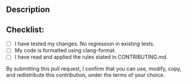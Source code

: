 <!--- Title -->

## Description

<!--- Describe your changes in detail -->

## Checklist:

<!--- Go over all the following points, and put an `x` in all the boxes that apply. -->
<!--- If you're unsure about any of these, don't hesitate to ask. We're here to help! -->
<!--- Please refer to CONTRIBUTING.md for further guidelines -->

- [ ] I have tested my changes. No regression in existing tests.
- [ ] My code is formatted using clang-format.
- [ ] I have read and applied the rules stated in CONTRIBUTING.md.

By submitting this pull request, I confirm that you can use, modify, copy, and
redistribute this contribution, under the terms of your choice.

